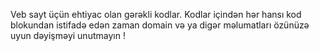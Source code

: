 Veb sayt üçün ehtiyac olan gərəkli kodlar. Kodlar içindən hər hansı kod blokundan istifadə edən zaman domain və ya digər məlumatları özünüzə uyun dəyişməyi unutmayın !
